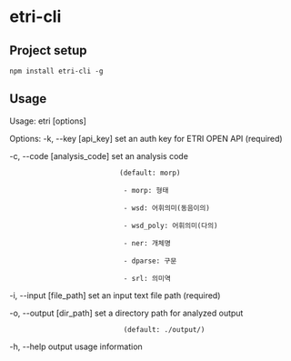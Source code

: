 # etri-cli

## Project setup
```
npm install etri-cli -g
```

## Usage
Usage: etri [options]

Options:
  -k, --key [api_key]         set an auth key for ETRI OPEN API (required)

  -c, --code [analysis_code]  set an analysis code

                               (default: morp)

                                - morp: 형태

                                - wsd: 어휘의미(동음이의)

                                - wsd_poly: 어휘의미(다의)

                                - ner: 개체명

                                - dparse: 구문

                                - srl: 의미역

  -i, --input [file_path]     set an input text file path (required)

  -o, --output [dir_path]     set a directory path for analyzed output

                                (default: ./output/)
                                
  -h, --help                  output usage information
